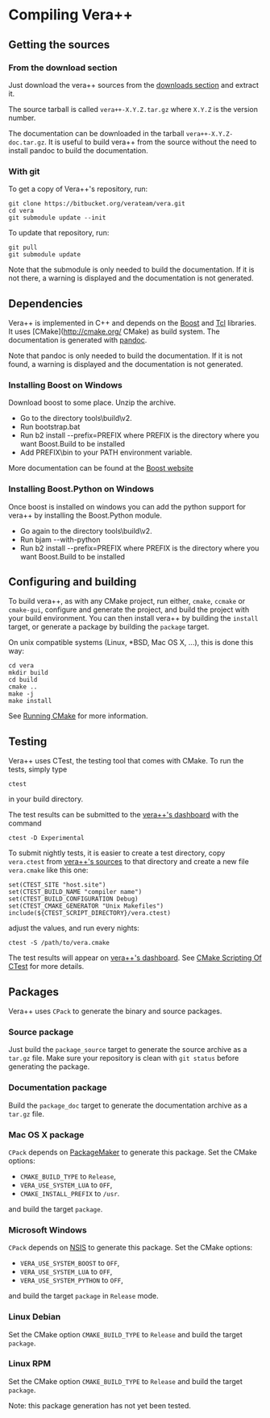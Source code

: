 # Compiling Vera++ #

## Getting the sources ##

### From the download section ###

Just download the vera++ sources from the [downloads section](https://bitbucket.org/verateam/vera/downloads/)
and extract it.

The source tarball is called `vera++-X.Y.Z.tar.gz` where `X.Y.Z` is the version number.

The documentation can be downloaded in the tarball `vera++-X.Y.Z-doc.tar.gz`. It is useful to build vera++ from the source without the need to install pandoc to build the documentation.

### With git ###

To get a copy of Vera++'s repository, run:

    git clone https://bitbucket.org/verateam/vera.git
    cd vera
    git submodule update --init

To update that repository, run:

    git pull
    git submodule update

Note that the submodule is only needed to build the documentation. If it is not there, a warning is displayed and the documentation is not generated.

## Dependencies ##

Vera++ is implemented in C++ and depends on the [Boost](http://www.boost.org/) and [Tcl](http://www.tcl.tk/) libraries. It uses [CMake](http://cmake.org/ CMake) as build system.
The documentation is generated with [pandoc](http://johnmacfarlane.net/pandoc/).

Note that pandoc is only needed to build the documentation. If it is not found, a warning is displayed and the documentation is not generated.

### Installing Boost on Windows ###

Download boost to some place. Unzip the archive.

 * Go to the directory tools\build\v2\.
 * Run bootstrap.bat
 * Run b2 install --prefix=PREFIX where PREFIX is the directory where you want Boost.Build to be installed
 * Add PREFIX\bin to your PATH environment variable.

More documentation can be found at the [Boost website](http://www.boost.org/doc/libs/1_56_0/more/getting_started/windows.html#install-boost-build)

### Installing Boost.Python on Windows ###

Once boost is installed on windows you can add the python support for vera++ by installing the Boost.Python module.

 * Go again to the directory tools\build\v2\.
 * Run bjam --with-python
 * Run b2 install --prefix=PREFIX where PREFIX is the directory where you want Boost.Build to be installed

## Configuring and building ##

To build vera++, as with any CMake project, run either, `cmake`, `ccmake` or `cmake-gui`, configure and generate the project, and build the project with your build environment. You can then install vera++ by building the `install` target, or generate a package by building the `package` target.

On unix compatible systems (Linux, *BSD, Mac OS X, ...), this is done this way:

    cd vera
    mkdir build
    cd build
    cmake ..
    make -j
    make install

See [Running CMake](http://www.cmake.org/cmake/help/runningcmake.html) for more information.

## Testing ##

Vera++ uses CTest, the testing tool that comes with CMake. To run the tests, simply type

    ctest

in your build directory.

The test results can be submitted to the [vera++'s dashboard](http://my.cdash.org/index.php?project=vera%2B%2B) with the command

    ctest -D Experimental

To submit nightly tests, it is easier to create a test directory, copy `vera.ctest` from [vera++'s sources](https://bitbucket.org/ThArGos/vera/src) to that directory and create a new file `vera.cmake` like this one:

    set(CTEST_SITE "host.site")
    set(CTEST_BUILD_NAME "compiler name")
    set(CTEST_BUILD_CONFIGURATION Debug)
    set(CTEST_CMAKE_GENERATOR "Unix Makefiles")
    include(${CTEST_SCRIPT_DIRECTORY}/vera.ctest)

adjust the values, and run every nights:

    ctest -S /path/to/vera.cmake

The test results will appear on [vera++'s dashboard](http://my.cdash.org/index.php?project=vera%2B%2B). See [CMake Scripting Of CTest](http://www.cmake.org/Wiki/CMake_Scripting_Of_CTest) for more details.

## Packages ##

Vera++ uses `CPack` to generate the binary and source packages.

### Source package ###

Just build the `package_source` target to generate the source archive as a `tar.gz` file.
Make sure your repository is clean with `git status` before generating the package.

### Documentation package ###

Build the `package_doc` target to generate the documentation archive as a `tar.gz` file.

### Mac OS X package ###

`CPack` depends on [PackageMaker](https://developer.apple.com/downloads/index.action) to generate this package.
Set the CMake options:

* `CMAKE_BUILD_TYPE` to `Release`,
* `VERA_USE_SYSTEM_LUA` to `OFF`,
* `CMAKE_INSTALL_PREFIX` to `/usr`.

and build the target `package`.

### Microsoft Windows ###

`CPack` depends on [NSIS](http://nsis.sourceforge.net/Main_Page) to generate this package.
Set the CMake options:

* `VERA_USE_SYSTEM_BOOST` to `OFF`,
* `VERA_USE_SYSTEM_LUA` to `OFF`,
* `VERA_USE_SYSTEM_PYTHON` to `OFF`,

and build the target `package` in `Release` mode.

### Linux Debian ###

Set the CMake option `CMAKE_BUILD_TYPE` to `Release` and build the target `package`.

### Linux RPM ###

Set the CMake option `CMAKE_BUILD_TYPE` to `Release` and build the target `package`.

Note: this package generation has not yet been tested.